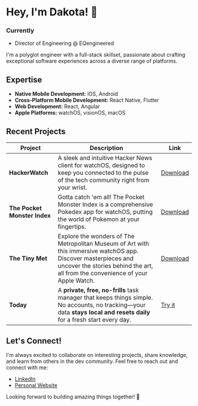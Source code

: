 # Hey, I'm Dakota! 👋

### Currently
- Director of Engineering @ EQengineered

I'm a polyglot engineer with a full-stack skillset, passionate about crafting exceptional software experiences across a diverse range of platforms.

## Expertise

- **Native Mobile Development:** iOS, Android
- **Cross-Platform Mobile Development:** React Native, Flutter
- **Web Development:** React, Angular
- **Apple Platforms:** watchOS, visionOS, macOS

## Recent Projects

| Project                           | Description                                                                                                                                                                                        | Link                                                |
| --------------------------------- | -------------------------------------------------------------------------------------------------------------------------------------------------------------------------------------------------- | --------------------------------------------------- |
| **HackerWatch**                   | A sleek and intuitive Hacker News client for watchOS, designed to keep you connected to the pulse of the tech community right from your wrist.                                                     | [Download](https://apps.apple.com/us/app/hackerwatch-hacker-news/id6479969061)     |
| **The Pocket Monster Index**      | Gotta catch 'em all! The Pocket Monster Index is a comprehensive Pokedex app for watchOS, putting the world of Pokemon at your fingertips.                                                         | [Download](https://testflight.apple.com/join/2L4JpLEW) |
| **The Tiny Met**                  | Explore the wonders of The Metropolitan Museum of Art with this immersive watchOS app. Discover masterpieces and uncover the stories behind the art, all from the convenience of your Apple Watch. | [Download](https://apps.apple.com/us/app/the-tiny-met/id6736908878) |
| **Today**                         | A **private, free, no-frills** task manager that keeps things simple. No accounts, no tracking—your data **stays local and resets daily** for a fresh start every day.                              | [Try it](https://www.today.dakota.codes/) |



## Let's Connect!

I'm always excited to collaborate on interesting projects, share knowledge, and learn from others in the dev community. Feel free to reach out and connect with me:

- [LinkedIn](https://www.linkedin.com/in/dakota-kim/)
- [Personal Website](https://www.dakotakim.com)

Looking forward to building amazing things together! 🚀

<!--
**GhostScientist/GhostScientist** is a ✨ _special_ ✨ repository because its `README.md` (this file) appears on your GitHub profile.

Here are some ideas to get you started:

- 🔭 I’m currently working on: today - a kanban board whose contents reset everyday.
- 🌱 I’m currently learning: Three.js + Flutter + Remix
- 👯 I’m looking to collaborate on: open source projects or technologies to help people.
- 💬 Ask me about: Computer Science, Native/Cross-Platform Mobile Development, DevSecOps, Full Stack Web Development, Microcontrollers, CLI tooling
- I talk about stuff at: dakota.codes
- 📫 How to reach me: keybase details here 
- ⚡ Fun fact: I collect old cameras of all types. My oldest camera is from 1927. Almost 100 years old!
-->
